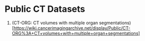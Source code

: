 # Public CT Datasets

1. (CT-ORG: CT volumes with multiple organ segmentations)[https://wiki.cancerimagingarchive.net/display/Public/CT-ORG%3A+CT+volumes+with+multiple+organ+segmentations]
